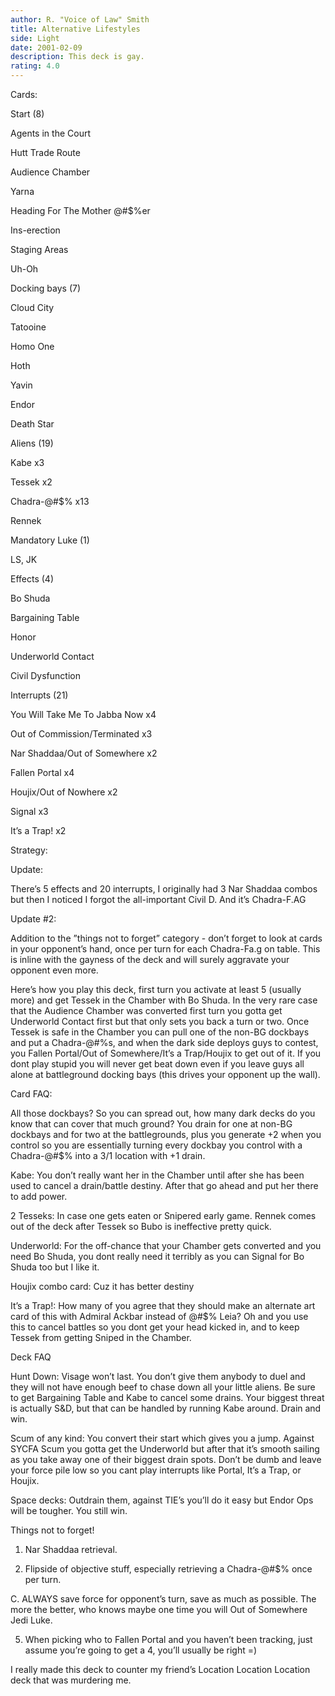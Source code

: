 ```yaml
---
author: R. "Voice of Law" Smith
title: Alternative Lifestyles
side: Light
date: 2001-02-09
description: This deck is gay.
rating: 4.0
---
```

Cards: 

Start (8)
Agents in the Court
Hutt Trade Route
Audience Chamber
Yarna
Heading For The Mother @#$%er
Ins-erection
Staging Areas
Uh-Oh

Docking bays (7)
Cloud City
Tatooine
Homo One
Hoth
Yavin
Endor
Death Star

Aliens (19)
Kabe x3
Tessek x2
Chadra-@#$% x13
Rennek

Mandatory Luke (1)
LS, JK

Effects (4)
Bo Shuda
Bargaining Table
Honor
Underworld Contact
Civil Dysfunction

Interrupts (21)
You Will Take Me To Jabba Now x4
Out of Commission/Terminated x3
Nar Shaddaa/Out of Somewhere x2
Fallen Portal x4
Houjix/Out of Nowhere x2
Signal x3
It’s a Trap! x2 

Strategy: 

Update:
There’s 5 effects and 20 interrupts, I originally had 3 Nar Shaddaa combos but then I noticed I forgot the all-important Civil D. And it’s Chadra-F.AG

Update #2:
Addition to the ”things not to forget” category - don’t forget to look at cards in your opponent’s hand, once per turn for each Chadra-Fa.g on table. This is inline with the gayness of the deck and will surely aggravate your opponent even more.


Here’s how you play this deck, first turn you activate at least 5 (usually more) and get Tessek in the Chamber with Bo Shuda. In the very rare case that the Audience Chamber was converted first turn you gotta get Underworld Contact first but that only sets you back a turn or two. Once Tessek is safe in the Chamber you can pull one of the non-BG dockbays and put a Chadra-@#$% there for 1. So you’ve used 4 force and set up a drain of 1 for the next turn along with some hefty activation. After that you just keep setting up dockbays with one or two Chadra-@#$%s, and when the dark side deploys guys to contest, you Fallen Portal/Out of Somewhere/It’s a Trap/Houjix to get out of it. If you dont play stupid you will never get beat down even if you leave guys all alone at battleground docking bays (this drives your opponent up the wall).

Card FAQ:

All those dockbays? So you can spread out, how many dark decks do you know that can cover that much ground? You drain for one at non-BG dockbays and for two at the battlegrounds, plus you generate +2 when you control so you are essentially turning every dockbay you control with a Chadra-@#$% into a 3/1 location with +1 drain.

Kabe: You don’t really want her in the Chamber until after she has been used to cancel a drain/battle destiny. After that go ahead and put her there to add power.

2 Tesseks: In case one gets eaten or Snipered early game. Rennek comes out of the deck after Tessek so Bubo is ineffective pretty quick.

Underworld: For the off-chance that your Chamber gets converted and you need Bo Shuda, you dont really need it terribly as you can Signal for Bo Shuda too but I like it.

Houjix combo card: Cuz it has better destiny

It’s a Trap!: How many of you agree that they should make an alternate art card of this with Admiral Ackbar instead of @#$% Leia? Oh and you use this to cancel battles so you dont get your head kicked in, and to keep Tessek from getting Sniped in the Chamber.


Deck FAQ

Hunt Down: Visage won’t last. You don’t give them anybody to duel and they will not have enough beef to chase down all your little aliens. Be sure to get Bargaining Table and Kabe to cancel some drains. Your biggest threat is actually S&D, but that can be handled by running Kabe around. Drain and win.

Scum of any kind: You convert their start which gives you a jump. Against SYCFA Scum you gotta get the Underworld but after that it’s smooth sailing as you take away one of their biggest drain spots. Don’t be dumb and leave your force pile low so you cant play interrupts like Portal, It’s a Trap, or Houjix.

Space decks: Outdrain them, against TIE’s you’ll do it easy but Endor Ops will be tougher. You still win.

Things not to forget!

1. Nar Shaddaa retrieval.
2. Flipside of objective stuff, especially retrieving a Chadra-@#$% once per turn.
C. ALWAYS save force for opponent’s turn, save as much as possible. The more the better, who knows maybe one time you will Out of Somewhere Jedi Luke.
5. When picking who to Fallen Portal and you haven’t been tracking, just assume you’re going to get a 4, you’ll usually be right =)



I really made this deck to counter my friend’s Location Location Location deck that was murdering me.   